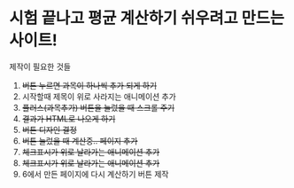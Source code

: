 # 시험 끝나고 평균 계산하기 쉬우려고 만드는 사이트!

제작이 필요한 것들

1. ~~버튼 누르면 과목이 하나씩 추가 되게 하기~~
2. 시작할때 제목이 위로 사라지는 애니메이션 추가
3. ~~플러스(과목추가) 버튼을 눌렀을 때 스크롤 주기~~
4. ~~결과가 HTML로 나오게 하기~~
5. ~~버튼 디자인 결정~~
6. ~~버튼 눌렀을 때 계산중.. 페이지 추가~~
7. ~~체크표시가 위로 날라가는 애니메이션 추가~~
8. ~~체크표시가 위로 날라가는 애니메이션 추가~~
9. 6에서 만든 페이지에 다시 계산하기 버튼 제작
